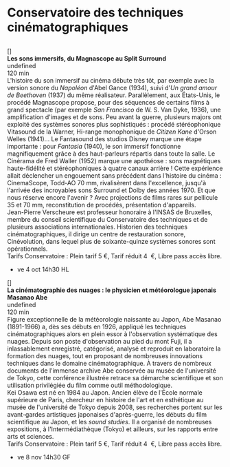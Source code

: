 # Conservatoire des techniques cinématographiques

## 

[]  
**Les sons immersifs, du Magnascope au Split Surround**  
undefined  
120 min  
L'histoire du son immersif au cinéma débute très tôt, par exemple avec la version sonore du _Napoléon_ d'Abel Gance (1934), suivi d'_Un grand amour de Beethoven_ (1937) du même réalisateur. Parallèlement, aux États-Unis, le procédé Magnascope propose, pour des séquences de certains films à grand spectacle (par exemple _San Francisco_ de W. S. Van Dyke, 1936), une amplification d'images et de sons. Peu avant la guerre, plusieurs majors ont exploité des systèmes sonores plus sophistiqués : procédé stéréophonique Vitasound de la Warner, Hi-range monophonique de _Citizen Kane_ d'Orson Welles (1941)... Le Fantasound des studios Disney marque une étape importante : pour _Fantasia_ (1940), le son immersif fonctionne magnifiquement grâce à des haut-parleurs répartis dans toute la salle. Le Cinérama de Fred Waller (1952) marque une apothéose : sons magnétiques haute-fidélité et stéréophoniques à quatre canaux arrière ! Cette expérience allait déclencher un engouement sans précédent dans l'histoire du cinéma : CinemaScope, Todd-AO 70 mm, rivalisèrent dans l'excellence, jusqu'à l'arrivée des incroyables sons Surround et Dolby des années 1970. Et que nous réserve encore l'avenir ? Avec projections de films rares sur pellicule 35 et 70 mm, reconstitution de procédés, présentation d'appareils.  
Jean-Pierre Verscheure est professeur honoraire à l'INSAS de Bruxelles, membre du conseil scientifique du Conservatoire des techniques et de plusieurs associations internationales. Historien des techniques cinématographiques, il dirige un centre de restauration sonore, Cinévolution, dans lequel plus de soixante-quinze systèmes sonores sont opérationnels.  
Tarifs Conservatoire : Plein tarif 5 €, Tarif réduit 4  €, Libre pass accès libre.

- ve 4 oct 14h30 HL

[]  
**La cinématographie des nuages : le physicien et météorologue japonais Masanao Abe**  
undefined  
120 min  
Figure exceptionnelle de la météorologie naissante au Japon, Abe Masanao (1891-1966) a, dès ses débuts en 1926, appliqué les techniques cinématographiques alors en plein essor à l'observation systématique des nuages. Depuis son poste d'observation au pied du mont Fuji, il a inlassablement enregistré, catégorisé, analysé et reproduit en laboratoire la formation des nuages, tout en proposant de nombreuses innovations techniques dans le domaine cinématographique. À travers de nombreux documents de l'immense archive Abe conservée au musée de l'université de Tokyo, cette conférence illustrée retrace sa démarche scientifique et son utilisation privilégiée du film comme outil méthodologique.  
Kei Osawa est né en 1984 au Japon. Ancien élève de l'École normale supérieure de Paris, chercheur en histoire de l'art et en esthétique au musée de l'université de Tokyo depuis 2008, ses recherches portent sur les avant-gardes artistiques japonaises d'après-guerre, les débuts du film scientifique au Japon, et les _sound studies_. Il a organisé de nombreuses expositions, à l'Intermédiathèque (Tokyo) et ailleurs, sur les rapports entre arts et sciences.  
Tarifs Conservatoire : Plein tarif 5 €, Tarif réduit 4  €, Libre pass accès libre.

- ve 8 nov 14h30 GF

